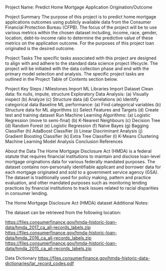 Project Name: Predict Home Mortgage Application Origination/Outcome

Project Summary
The purpose of this project is to predict home mortgage applications outcomes using publicly available data from the Consumer Financial Protection Bureau (CFPB). The focus of the project will be to use various metrics within the chosen dataset including, income, race, gender, location, debt-to-income ratio to determine the predictive value of these metrics on the application outcome. For the purposes of this project loan originated is the desired outcome.

Project Tasks
The specific tasks associated with this project are designed to align with and adhere to the standard data science project lifecycle. The project will be initiated with the data collection phase and end with the primary model selection and analysis. The specific project tasks are outlined in the Project Table of Contents section below.

Project Key Steps / Milestones
Import ML Libraries
Import Dataset
Clean data: fix nulls, impute, structure
Exploratory Data Analysis: (a) Visually inspect (b) Analyze (c) Structure data (d) Correlations (e) Identify categorical data
Baseline ML performance: (a) Find categorical variables (b) Structure data for ML algorithms (c) Select Features and Targets (d) Create test and training dataset
Run Machine Learning Algorithms: (a) Logistic Regression (move to semi-final) (b) K-Nearest Neighbours (c) Decision Tree (d) Random Forest (e) Logistic Regression (f) Naïve Bayes (g) Bagging Classifier (h) AdaBoost Classifier (i) Linear Discriminant Analysis (j) Gradient Boosting Classifier (k) Extra Tree Classifier (l) K-Means Clustering
Machine Learning Model Analysis
Conclusion
References

About the Data
The Home Mortgage Disclosure Act (HMDA) is a federal statute that requires financial institutions to maintain and disclose loan-level mortgage originations data for various federally mandated purposes. The dataset contains non-personally identifiable applicant and borrower data for each mortgage originated and sold to a government service agency (GSA). The dataset is traditionally used for policy making, pattern and practice evaluation, and other mandated purposes such as monitoring lending practices by financial institutions to track issues related to racial disparities in consumer lending.

The Home Mortgage Disclosure Act (HMDA) dataset
Additional Notes:

The dataset can be retrieved from the following location:

https://files.consumerfinance.gov/hmda-historic-loan-data/hmda_2017_ca_all-records_labels.zip
https://files.consumerfinance.gov/hmda-historic-loan-data/hmda_2016_ca_all-records_labels.zip
https://files.consumerfinance.gov/hmda-historic-loan-data/hmda_2015_ca_all-records_labels.zip

Data Dictionary
https://files.consumerfinance.gov/hmda-historic-data-dictionaries/lar_record_codes.pdf
